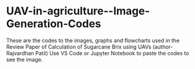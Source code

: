 # UAV-in-agriculture--Image-Generation-Codes
These are the codes to the images, graphs and flowcharts used in the Review Paper of Calculation of Sugarcane Brix using UAVs (author- Rajvardhan Patil)
Use VS Code or Jupyter Notebook to paste the codes to see the image.
